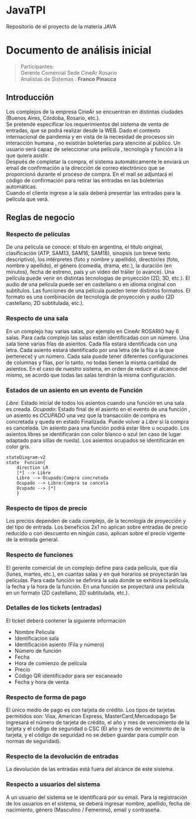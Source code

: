 # JavaTPI
Repositorio de el proyecto de la materia JAVA 
# Documento de análisis inicial
> Participantes: <br>
Gerente Comercial Sede CineAr Rosario <br>
Analistas de Sistemas : **Franco Pinacca**

## **Introducción**
Los complejos de la empresa CineAr se encuentran en distintas ciudades (Buenos Aires, Córdoba, Rosario, etc.). <br>
Se pretende especificar los requerimientos del sistema de venta de entradas, que se podrá realizar desde la WEB. Dado el contexto
internacional de pandemia y en vista de la necesidad de procesos sin interacción humana , no existirán boleterías para atención al público.
Un usuario será capaz de seleccionar una película , tecnología y función a la que quiera asistir. <br>
Después de completar la compra, el sistema automáticamente le enviará un email de confirmación a la dirección de correo electrónico que se
proporcionó durante el proceso de compra. En el mail se adjuntará el código de confirmación para retirar las entradas en las boleterías
automáticas. <br>
Cuando el cliente ingrese a la sala deberá presentar las entradas para la película que verá.



## **Reglas de negocio**
### **Respecto de películas**
De una película se conoce: el título en argentina, el título original, clasificación (ATP, SAM13, SAM16, SAM18), sinopsis (un breve texto
descriptivo), los intérpretes (foto y nombre y apellido), director/es (foto, nombre y apellido), el género (comedia, drama, etc.), la duración (en
minutos), fecha de estreno, país y un video del tráiler (o avance). Una película puede venir en distintas tecnologías de proyección (2D, 3D, etc.).
El audio de una película puede ser en castellano o en idioma original con subtítulos. Las funciones de una película pueden tener distintos
formatos. El formato es una combinación de tecnología de proyección y audio (2D castellano, 2D subtitulada, etc.).
### **Respecto de una sala**
En un complejo hay varias salas, por ejemplo en CineAr ROSARIO hay 6 salas. Para cada complejo las salas están identificadas con un número.
Una sala tiene varias filas de asientos. Cada fila estará identificada con una letra. Cada asiento estará identificado por una letra (de la fila a la que
pertenece) y un número. Cada sala puede tener diferentes configuraciones de columnas y filas, por lo tanto, no todas tienen la misma cantidad de
asientos. En el caso de nuestro sistema, en orden de reducir el alcance del mismo, se acordó que todas las salas tendrán la misma
configuración.
### **Estados de un asiento en un evento de Función**
_Libre_: Estado inicial de todos los asientos cuando una función en una sala es creada.
_Ocupado_: Estado final de el asiento en el evento de una función , un asiento es _OCUPADO_ una vez que la transacción de compra es concretada y
queda en estado Finalizada. Puede volver a _Libre_ si la compra es cancelada.
Un asiento para una función podrá estar libre u ocupado. Los asientos libres se identificarán con color blanco o azul (en caso de lugar adaptado
para sillas de rueda). Los asientos ocupados se identificarán en color gris.
```mermaid
stateDiagram-v2 
state  Funcion{
    direction LR
    [*] --> Libre
    Libre --> Ocupado:Compra concretada
    Ocupado --> Libre:Compra se cancela
    Ocupado --> [*]
    }
```
### **Respecto de tipos de precio**
Los precios dependen de cada complejo, de la tecnología de proyección y del tipo de entrada. Los beneficios 2x1 no aplican sobre entradas de
precio reducido o con descuento en ningún caso, aplican sobre el precio vigente de la entrada general.
### **Respecto de funciones**
El gerente comercial de un complejo define para cada película, que día (lunes, martes, etc.), en cuantas salas y en qué horarios se proyectarán las películas.
Para cada función se definirá la sala donde se exhibirá la película, la fecha y la hora de la función. En una función se proyectará una película en un formato (2D
castellano, 2D subtitulada, etc.).

### **Detalles de los tickets (entradas)**
El ticket deberá contener la siguiente información
* Nombre Pelicula
* Identificacion sala
* Identificación asiento (Fila y número)
* Número de función
* Fecha
* Hora de comienzo de película
* Precio
* Código QR identificador para ser escaneado
* Fecha y hora de venta
### **Respecto de forma de pago**
El único medio de pago es con tarjeta de crédito. Los tipos de tarjetas permitidos son: Visa, American Express, MasterCard,Mercadopago
Se ingresará el número de tarjeta de crédito, el año y mes de vencimiento de la tarjeta y el código de seguridad o CSC (El año y mes de vencimiento de la
tarjeta, y el código de seguridad no se deben guardar para cumplir con normas de seguridad).
### **Respecto de la devolución de entradas**
La devolución de las entradas está fuera del alcance de este sistema.
### **Respecto a usuarios del sistema**
A un usuario del sistema se le identificará por su email. Para la registración de los usuarios en el sistema, se deberá ingresar nombre, apellido, fecha de
nacimiento, género (Masculino / Femenino), email y contraseña.